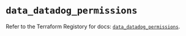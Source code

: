 # `data_datadog_permissions`

Refer to the Terraform Registory for docs: [`data_datadog_permissions`](https://registry.terraform.io/providers/datadog/datadog/3.29.0/docs/data-sources/permissions).
